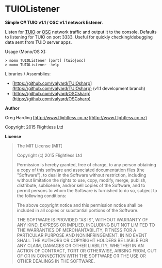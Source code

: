 # TUIOListener

**Simple C# TUIO v1.1 / OSC v1.1 network listener.**

Listen for [TUIO](http://www.tuio.org/) or [OSC](http://opensoundcontrol.org/) network traffic and output it to the console. Defaults to listening for TUIO on port 3333. Useful for quickly checking/debugging data sent from TUIO server apps.

Usage (Mono/OS X):

    > mono TUIOListener [port] [tuio|osc]
    > mono TUIOListener -help

Libraries / Assemblies:
* [https://github.com/valyard/TUIOsharp](https://github.com/valyard/TUIOsharp) (v1.1 development branch)
* [https://github.com/valyard/OSCsharp](https://github.com/valyard/OSCsharp)

**Author**

Greg Harding [http://www.flightless.co.nz](http://www.flightless.co.nz)

Copyright 2015 Flightless Ltd

**License**

> The MIT License (MIT)
> 
> Copyright (c) 2015 Flightless Ltd
> 
> Permission is hereby granted, free of charge, to any person obtaining
> a copy 	of this software and associated documentation files (the
> "Software"), to deal 	in the Software without restriction, including
> without limitation the rights 	to use, copy, modify, merge, publish,
> distribute, sublicense, and/or sell 	copies of the Software, and to
> permit persons to whom the Software is 	furnished to do so, subject to
> the following conditions:
> 
> The above copyright notice and this permission notice shall be
> included in all 	copies or substantial portions of the Software.
> 
> THE SOFTWARE IS PROVIDED "AS IS", WITHOUT WARRANTY OF ANY KIND,
> EXPRESS OR 	IMPLIED, INCLUDING BUT NOT LIMITED TO THE WARRANTIES OF
> MERCHANTABILITY, 	FITNESS FOR A PARTICULAR PURPOSE AND
> NONINFRINGEMENT. IN NO EVENT SHALL THE 	AUTHORS OR COPYRIGHT HOLDERS
> BE LIABLE FOR ANY CLAIM, DAMAGES OR OTHER 	LIABILITY, WHETHER IN AN
> ACTION OF CONTRACT, TORT OR OTHERWISE, ARISING FROM, 	OUT OF OR IN
> CONNECTION WITH THE SOFTWARE OR THE USE OR OTHER DEALINGS IN THE
> SOFTWARE.
